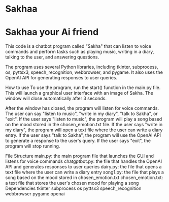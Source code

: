 # Sakhaa
<h1>Sakhaa your Ai friend</h1>
This code is a chatbot program called "Sakha" that can listen to voice commands and perform tasks such as playing music, writing in a diary, talking to the user, and answering questions.

The program uses several Python libraries, including tkinter, subprocess, os, pyttsx3, speech_recognition, webbrowser, and pygame. It also uses the OpenAI API for generating responses to user queries.

How to use
To use the program, run the start() function in the main.py file. This will launch a graphical user interface with an image of Sakha. The window will close automatically after 3 seconds.

After the window has closed, the program will listen for voice commands. The user can say "listen to music", "write in my diary", "talk to Sakha", or "exit". If the user says "listen to music", the program will play a song based on the mood stored in the chosen_emotion.txt file. If the user says "write in my diary", the program will open a text file where the user can write a diary entry. If the user says "talk to Sakha", the program will use the OpenAI API to generate a response to the user's query. If the user says "exit", the program will stop running.

File Structure
main.py: the main program file that launches the GUI and listens for voice commands
chatgptbot.py: the file that handles the OpenAI API and generates responses to user queries
dairy.py: the file that opens a text file where the user can write a diary entry
song1.py: the file that plays a song based on the mood stored in chosen_emotion.txt
chosen_emotion.txt: a text file that stores the user's chosen mood for playing a song
Dependencies
tkinter
subprocess
os
pyttsx3
speech_recognition
webbrowser
pygame
openai
